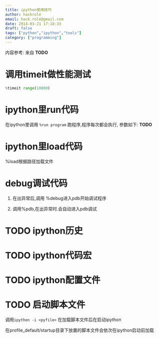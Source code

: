 ```yaml
---
title: ipython使用技巧
author: hackrole
email: hack.role@gmail.com
date: 2014-03-21 17:18:33
draft: false
tags: ["python","ipython","tools"]
category: ["programming"]
---
```





内容参考: 来自 **TODO**

# 调用timeit做性能测试

```python
%timeit range(10000)
```

# ipython里run代码

在ipython里调用 `%run program`
跑程序,程序每次都会执行, 参数如下: **TODO**

# ipython里load代码

%load根据路径加载文件

# debug调试代码

1) 在出异常后,调用 %debug进入pdb开始调试程序

2) 调用%pdb,在出异常时.会自动进入pdb调试

# TODO ipython历史

# TODO ipython代码宏

# TODO ipython配置文件

# TODO 启动脚本文件

调用`ipython -i <pyfile>` 在加载脚本文件后在启动ipython

在profile_default/startup目录下放置的脚本文件会依次在ipython启动前加载
